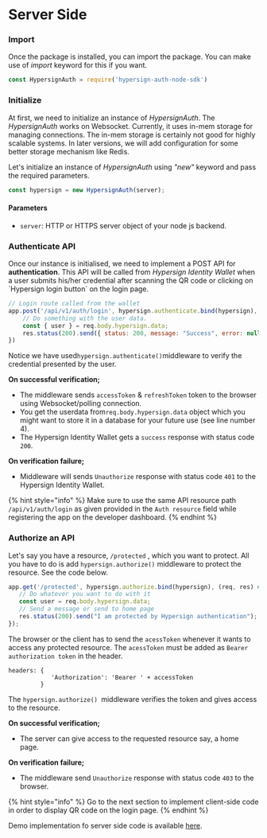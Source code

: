 # Server Side

### Import

Once the package is installed, you can import the package. You can make use of _import_ keyword for this if you want.

```javascript
const HypersignAuth = require('hypersign-auth-node-sdk')
```

### Initialize

At first, we need to initialize an instance of _HypersignAuth_. The _HypersignAuth_ works on Websocket. Currently, it uses in-mem storage for managing connections. The in-mem storage is certainly not good for highly scalable systems. In later versions, we will add configuration for some better storage mechanism like Redis.

Let's initialize an instance of _HypersignAuth_ using _"new"_ keyword and pass the required parameters.

```javascript
const hypersign = new HypersignAuth(server);
```

#### Parameters

* `server`: HTTP or HTTPS server object of your node js backend.

### Authenticate API

Once our instance is initialised, we need to implement a POST API for **authentication**. This API will be called from _Hypersign Identity Wallet_ when a user submits his/her credential after scanning the QR code or clicking on \`Hypersign login button\` on the login page.

```javascript
// Login route called from the wallet
app.post('/api/v1/auth/login', hypersign.authenticate.bind(hypersign), (req, res) => {
    // Do something with the user data.
    const { user } = req.body.hypersign.data;
    res.status(200).send({ status: 200, message: "Success", error: null });
})
```

Notice we have used`hypersign.authenticate()`middleware to verify the credential presented by the user.

**On successful verification;**

* The middleware sends `accessToken`  & `refreshToken`  token to the browser using Websocket/polling connection.
* You get the userdata from`req.body.hypersign.data` object which you might want to store it in a database for your future use (see line number 4).
* The Hypersign Identity Wallet gets a `success` response with status code `200`.

**On verification failure;**

* Middleware will sends `Unauthorize` response with status code `401` to the Hypersign Identity Wallet.

{% hint style="info" %}
Make sure to use the same API resource path `/api/v1/auth/login` as given provided in the `Auth resource` field while registering the app on the developer dashboard.&#x20;
{% endhint %}

### Authorize an API

Let's say you have a resource, `/protected` , which you want to protect. All you have to do is add `hypersign.authorize()` middleware to protect the resource. See the code below.

```javascript
app.get('/protected', hypersign.authorize.bind(hypersign), (req, res) => {
   // Do whatever you want to do with it
   const user = req.body.hypersign.data;
   // Send a message or send to home page
   res.status(200).send("I am protected by Hypersign authentication");
});
```

The browser or the client has to send the `acessToken` whenever it wants to access any protected resource. The `acessToken` must be added as  `Bearer authorization token` in the header.

```
headers: {
            'Authorization': 'Bearer ' + accessToken
         }
```

&#x20;The `hypersign.authorize() `middleware verifies the token and gives access to the resource.

**On successful verification;**

* The server can give access to the requested resource say, a home page.

**On verification failure;**

* The middleware send `Unauthorize` response with status code `403` to the browser.

{% hint style="info" %}
Go to the next section to implement client-side code in order to display QR code on the login page.
{% endhint %}

Demo implementation fo server side code is available [here](https://github.com/hypersign-protocol/hypersign-auth-js-sdk/blob/master/demo/server.js).
